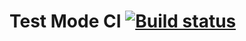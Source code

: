 # Test Mode CI [![Build status](https://ci.appveyor.com/api/projects/status/m41434bqf1o52qfk?svg=true)](https://ci.appveyor.com/project/kirilliqa37/java-testmode)
